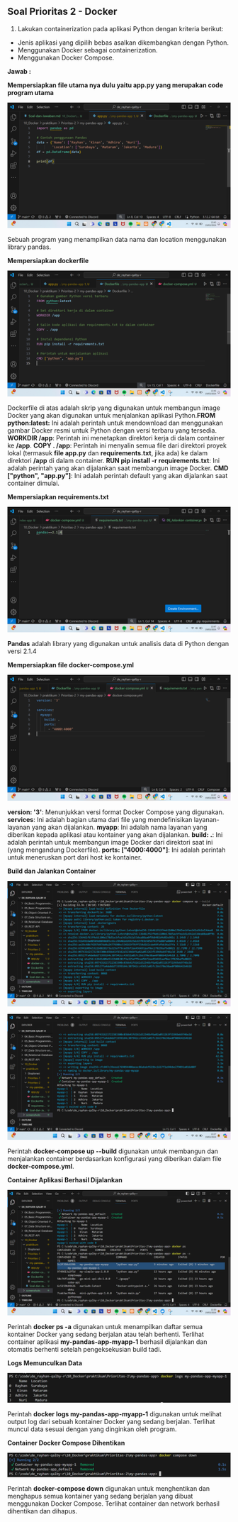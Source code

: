 ## Soal Prioritas 2 - Docker

1. Lakukan containerization pada aplikasi Python dengan kriteria berikut:
- Jenis aplikasi yang dipilih bebas asalkan dikembangkan dengan Python.
- Menggunakan Docker sebagai containerization.
- Menggunakan Docker Compose.

**Jawab :**

**Mempersiapkan file utama nya dulu yaitu app.py yang merupakan code program utama**

![Gambar Code app.py](https://github.com/rayhanrere008/de_rayhan-qalby-r/blob/main/10_Docker/screenshots/Prioritas-2/01_Code-app.py.png?raw=true)

Sebuah program yang menampilkan data nama dan location menggunakan library pandas.

**Mempersiapkan dockerfile**

![Gambar Code Dockerfile](https://github.com/rayhanrere008/de_rayhan-qalby-r/blob/main/10_Docker/screenshots/Prioritas-2/02_Code-dockerfile.png?raw=true)

Dockerfile di atas adalah skrip yang digunakan untuk membangun image Docker yang akan digunakan untuk menjalankan aplikasi Python.**FROM python:latest:** Ini adalah perintah untuk mendownload dan menggunakan gambar Docker resmi untuk Python dengan versi terbaru yang tersedia. **WORKDIR /app**: Perintah ini menetapkan direktori kerja di dalam container ke **/app**. **COPY . /app**: Perintah ini menyalin semua file dari direktori proyek lokal (termasuk **file app.py** dan **requirements.txt**, jika ada) ke dalam direktori **/app** di dalam container. **RUN pip install -r requirements.txt**: Ini adalah perintah yang akan dijalankan saat membangun image Docker. **CMD ["python", "app.py"]**: Ini adalah perintah default yang akan dijalankan saat container dimulai.

**Mempersiapkan requirements.txt**

![Gambar Code requirements.txt](https://github.com/rayhanrere008/de_rayhan-qalby-r/blob/main/10_Docker/screenshots/Prioritas-2/03_Code-requirements.txt.png?raw=true)

**Pandas** adalah library yang digunakan untuk analisis data di Python dengan versi 2.1.4

**Mempersiapkan file docker-compose.yml**

![Gambar Code docker-compose.yml](https://github.com/rayhanrere008/de_rayhan-qalby-r/blob/main/10_Docker/screenshots/Prioritas-2/04_Code-docker-compose.yaml.png?raw=true)

**version: '3'**: Menunjukkan versi format Docker Compose yang digunakan. **services**: Ini adalah bagian utama dari file yang mendefinisikan layanan-layanan yang akan dijalankan. **myapp**: Ini adalah nama layanan yang diberikan kepada aplikasi atau kontainer yang akan dijalankan. **build: .**: Ini adalah perintah untuk membangun image Docker dari direktori saat ini (yang mengandung Dockerfile). **ports: ["4000:4000"]**: Ini adalah perintah untuk meneruskan port dari host ke kontainer.

**Build dan Jalankan Container**

![Gambar Build dan Jalankan Container](https://github.com/rayhanrere008/de_rayhan-qalby-r/blob/main/10_Docker/screenshots/Prioritas-2/05_Build-dan-Jalankan-Container.png?raw=true)

![Gambar Build dan Jalankan Container](https://github.com/rayhanrere008/de_rayhan-qalby-r/blob/main/10_Docker/screenshots/Prioritas-2/06_Build-dan-Jalankan-Container(2).png?raw=true)

Perintah **docker-compose up --build** digunakan untuk membangun dan menjalankan container berdasarkan konfigurasi yang diberikan dalam file **docker-compose.yml**.

**Container Aplikasi Berhasil Dijalankan**

![Gambar Container Aplikasi Berhasil Dijalankan](https://github.com/rayhanrere008/de_rayhan-qalby-r/blob/main/10_Docker/screenshots/Prioritas-2/07_Aplikasi-berhasil-dijalankan.png?raw=true)

Perintah **docker ps -a** digunakan untuk menampilkan daftar semua kontainer Docker yang sedang berjalan atau telah berhenti. Terlihat container aplikasi **my-pandas-app-myapp-1** berhasil dijalankan dan otomatis berhenti setelah pengeksekusian build tadi.

**Logs Memunculkan Data**

![Gambar Logs Output Sesuai](https://github.com/rayhanrere008/de_rayhan-qalby-r/blob/main/10_Docker/screenshots/Prioritas-2/08_Logs-berhasil-muncul-data.png?raw=true)

Perintah **docker logs my-pandas-app-myapp-1** digunakan untuk melihat output log dari sebuah kontainer Docker yang sedang berjalan. Terlihat muncul data sesuai dengan yang dinginkan oleh program.

**Container Docker Compose Dihentikan**

![Gambar Container Docker Compose Distop](https://github.com/rayhanrere008/de_rayhan-qalby-r/blob/main/10_Docker/screenshots/Prioritas-2/09_Aplikasi-dengan-docker-compose-dihentikan.png?raw=true)

Perintah **docker-compose down** digunakan untuk menghentikan dan menghapus semua kontainer yang sedang berjalan yang dibuat menggunakan Docker Compose. Terlihat container dan network berhasil dihentikan dan dihapus.